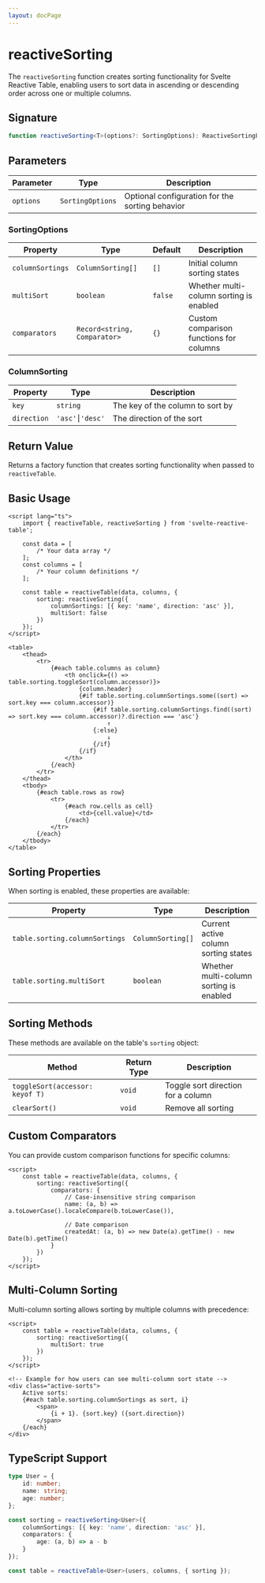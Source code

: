 ```yaml
---
layout: docPage
---
```


<script lang="ts">
	import { reactiveBreadcrumb } from '$shared/lib/breadcrumb.svelte'
	import { BookOpen } from '@lucide/svelte';

	const breadcrumb = reactiveBreadcrumb();
	breadcrumb.setItems([
		{
			icon: BookOpen, 
			href: '/docs/introduction'
		},
		{
			title: 'API Reference',
		},
		{
			title: 'reactiveSorting'
		}
	])
</script>

# reactiveSorting

The `reactiveSorting` function creates sorting functionality for Svelte Reactive Table, enabling users to sort data in ascending or descending order across one or multiple columns.

## Signature

```ts
function reactiveSorting<T>(options?: SortingOptions): ReactiveSortingFactory<T>;
```

## Parameters

| Parameter | Type             | Description                                     |
| --------- | ---------------- | ----------------------------------------------- |
| `options` | `SortingOptions` | Optional configuration for the sorting behavior |

### SortingOptions

| Property         | Type                         | Default | Description                             |
| ---------------- | ---------------------------- | ------- | --------------------------------------- |
| `columnSortings` | `ColumnSorting[]`            | `[]`    | Initial column sorting states           |
| `multiSort`      | `boolean`                    | `false` | Whether multi-column sorting is enabled |
| `comparators`    | `Record<string, Comparator>` | `{}`    | Custom comparison functions for columns |

### ColumnSorting

| Property    | Type           | Description                      |
| ----------- | -------------- | -------------------------------- |
| `key`       | `string`       | The key of the column to sort by |
| `direction` | `'asc'⎮'desc'` | The direction of the sort        |

## Return Value

Returns a factory function that creates sorting functionality when passed to `reactiveTable`.

## Basic Usage

```svelte
<script lang="ts">
	import { reactiveTable, reactiveSorting } from 'svelte-reactive-table';

	const data = [
		/* Your data array */
	];
	const columns = [
		/* Your column definitions */
	];

	const table = reactiveTable(data, columns, {
		sorting: reactiveSorting({
			columnSortings: [{ key: 'name', direction: 'asc' }],
			multiSort: false
		})
	});
</script>

<table>
	<thead>
		<tr>
			{#each table.columns as column}
				<th onclick={() => table.sorting.toggleSort(column.accessor)}>
					{column.header}
					{#if table.sorting.columnSortings.some((sort) => sort.key === column.accessor)}
						{#if table.sorting.columnSortings.find((sort) => sort.key === column.accessor)?.direction === 'asc'}
							↑
						{:else}
							↓
						{/if}
					{/if}
				</th>
			{/each}
		</tr>
	</thead>
	<tbody>
		{#each table.rows as row}
			<tr>
				{#each row.cells as cell}
					<td>{cell.value}</td>
				{/each}
			</tr>
		{/each}
	</tbody>
</table>
```

## Sorting Properties

When sorting is enabled, these properties are available:

| Property                       | Type              | Description                             |
| ------------------------------ | ----------------- | --------------------------------------- |
| `table.sorting.columnSortings` | `ColumnSorting[]` | Current active column sorting states    |
| `table.sorting.multiSort`      | `boolean`         | Whether multi-column sorting is enabled |

## Sorting Methods

These methods are available on the table's `sorting` object:

| Method                          | Return Type | Description                        |
| ------------------------------- | ----------- | ---------------------------------- |
| `toggleSort(accessor: keyof T)` | `void`      | Toggle sort direction for a column |
| `clearSort()`                   | `void`      | Remove all sorting                 |

## Custom Comparators

You can provide custom comparison functions for specific columns:

```svelte
<script>
	const table = reactiveTable(data, columns, {
		sorting: reactiveSorting({
			comparators: {
				// Case-insensitive string comparison
				name: (a, b) => a.toLowerCase().localeCompare(b.toLowerCase()),

				// Date comparison
				createdAt: (a, b) => new Date(a).getTime() - new Date(b).getTime()
			}
		})
	});
</script>
```

## Multi-Column Sorting

Multi-column sorting allows sorting by multiple columns with precedence:

```svelte
<script>
	const table = reactiveTable(data, columns, {
		sorting: reactiveSorting({
			multiSort: true
		})
	});
</script>

<!-- Example for how users can see multi-column sort state -->
<div class="active-sorts">
	Active sorts:
	{#each table.sorting.columnSortings as sort, i}
		<span>
			{i + 1}. {sort.key} ({sort.direction})
		</span>
	{/each}
</div>
```

## TypeScript Support

```ts
type User = {
	id: number;
	name: string;
	age: number;
};

const sorting = reactiveSorting<User>({
	columnSortings: [{ key: 'name', direction: 'asc' }],
	comparators: {
		age: (a, b) => a - b
	}
});

const table = reactiveTable<User>(users, columns, { sorting });
```
